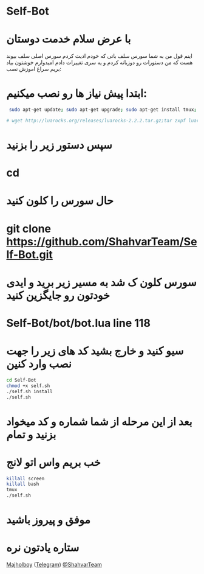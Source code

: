 # Self-Bot
# با عرض سلام خدمت دوستان
اینم قول من به شما سورس سلف باتی که خودم ادیت کردم 
سورس اصلی سلف بیوند هست که من دستورات رو دوزبانه کردم و یه سری تغییرات دادم
امیدوارم خوشتون بیاد  
بریم سراغ اموزش نصب:

# ابتدا پیش نیاز ها رو نصب میکنیم:
```sh
 sudo apt-get update; sudo apt-get upgrade; sudo apt-get install tmux; sudo apt-get install luarocks; sudo apt-get install screen; sudo apt-get install libreadline-dev libconfig-dev libssl-dev lua5.2 liblua5.2-dev lua-socket lua-sec lua-expat libevent-dev make unzip git redis-server autoconf g++ libjansson-dev libpython-dev expat libexpat1-dev; sudo apt-get update; sudo apt-get install; sudo apt-get install upstart-sysv
```
```sh
# wget http://luarocks.org/releases/luarocks-2.2.2.tar.gz;tar zxpf luarocks-2.2.2.tar.gz;cd luarocks-2.2.2 && ./configure; sudo make bootstrap;sudo luarocks install luasocket;sudo luarocks install luasec;sudo luarocks install redis-lua;sudo luarocks install lua-term;sudo luarocks install serpent;sudo luarocks install dkjson;sudo luarocks install lanes;sudo luarocks install Lua-cURL
```
# سپس دستور زیر را بزنید
# cd
# حال سورس را کلون کنید
# git clone https://github.com/ShahvarTeam/Self-Bot.git

# سورس کلون ک شد به مسیر زیر برید و ایدی خودتون رو جایگزین کنید

# Self-Bot/bot/bot.lua    line 118
# سیو کنید و خارج بشید کد های زیر را جهت نصب وارد کنین
```sh
cd Self-Bot
chmod +x self.sh
./self.sh install
./self.sh
```
# بعد از این مرحله از شما شماره و کد میخواد بزنید و تمام
# خب بریم واس اتو لانج
```sh
killall screen
killall bash
tmux
./self.sh
```
# موفق و پیروز باشید
# ستاره یادتون نره

[Majholboy](https://github.com/MajhoIboy) ([Telegram](https://telegram.me/MahgoIboy))
[@ShahvarTeam](https://telegram.me/shahvarteam)
